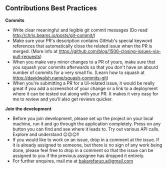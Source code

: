 ## Contributions Best Practices

**Commits**
* Write clear meaningful and legible git commit messages (Do read http://chris.beams.io/posts/git-commit/)
* Make sure your PR's description contains GitHub's special keyword references that automatically close the related issue when the PR is merged. (More info at https://github.com/blog/1506-closing-issues-via-pull-requests)
* When you make very minor changes to a PR of yours, make sure that you squash your commits afterwards so that you don't have an absurd number of commits for a very small fix. (Learn how to squash at https://davidwalsh.name/squash-commits-git)
* When you're submitting a PR for a UI-related issue, it would be really great if you add a screenshot of your change or a link to a deployment where it can be tested out along with your PR. It makes it very easy for me to review and you'll also get reviews quicker.

**Join the development**
* Before you join development, please set up the project on your local machine, run it and go through the application completely. Press on any button you can find and see where it leads to. Try out various API calls. Explore and understand 😉😉😉!!
* If you would like to work on an issue, drop in a comment at the issue. If it is already assigned to someone, but there is no sign of any work being done, please feel free to drop in a comment so that the issue can be assigned to you if the previous assignee has dropped it entirely.
* For further enquires, mail me at bakarefaruq.a@gmail.com

